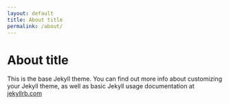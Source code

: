 ```yaml
---
layout: default
title: About title
permalink: /about/
---
```


# About title #

This is the base Jekyll theme. You can find out more info about customizing your Jekyll theme, as well as basic Jekyll usage documentation at [jekyllrb.com](http://jekyllrb.com/)